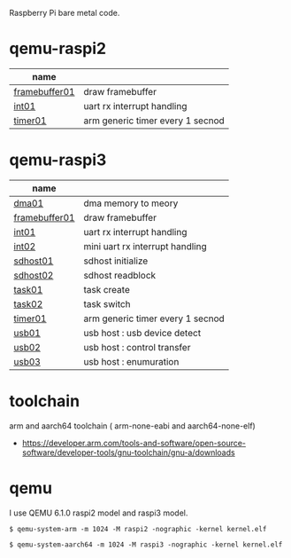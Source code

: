 
Raspberry Pi bare metal code.


# qemu-raspi2

| name     |               |
| -------- | ------------- |
| [framebuffer01](https://github.com/eggman/raspberrypi/tree/master/qemu-raspi2/framebuffer01)  | draw framebuffer  |
| [int01](https://github.com/eggman/raspberrypi/tree/master/qemu-raspi2/int01)    | uart rx interrupt handling |
| [timer01](https://github.com/eggman/raspberrypi/tree/master/qemu-raspi2/timer01)  | arm generic timer every 1 secnod  |

# qemu-raspi3

| name     |               |
| -------- | ------------- |
| [dma01](https://github.com/eggman/raspberrypi/tree/master/qemu-raspi3/dma01)       | dma  memory to meory |
| [framebuffer01](https://github.com/eggman/raspberrypi/tree/master/qemu-raspi3/framebuffer01)  | draw framebuffer  |
| [int01](https://github.com/eggman/raspberrypi/tree/master/qemu-raspi3/int01)       | uart rx interrupt handling |
| [int02](https://github.com/eggman/raspberrypi/tree/master/qemu-raspi3/int02)       | mini uart rx interrupt handling |
| [sdhost01](https://github.com/eggman/raspberrypi/tree/master/qemu-raspi3/sdhost01) | sdhost initialize |
| [sdhost02](https://github.com/eggman/raspberrypi/tree/master/qemu-raspi3/sdhost02) | sdhost readblock |
| [task01](https://github.com/eggman/raspberrypi/tree/master/qemu-raspi3/task01)     | task create  |
| [task02](https://github.com/eggman/raspberrypi/tree/master/qemu-raspi3/task01)     | task switch  |
| [timer01](https://github.com/eggman/raspberrypi/tree/master/qemu-raspi3/timer01)   | arm generic timer every 1 secnod  |
| [usb01](https://github.com/eggman/raspberrypi/tree/master/qemu-raspi3/usb01)     | usb host : usb device detect |
| [usb02](https://github.com/eggman/raspberrypi/tree/master/qemu-raspi3/usb02)     | usb host : control transfer|
| [usb03](https://github.com/eggman/raspberrypi/tree/master/qemu-raspi3/usb03)     | usb host : enumuration |


# toolchain

arm and aarch64 toolchain ( arm-none-eabi and aarch64-none-elf)
* https://developer.arm.com/tools-and-software/open-source-software/developer-tools/gnu-toolchain/gnu-a/downloads

# qemu

I use QEMU 6.1.0 raspi2 model and raspi3 model.

```
$ qemu-system-arm -m 1024 -M raspi2 -nographic -kernel kernel.elf
```

```
$ qemu-system-aarch64 -m 1024 -M raspi3 -nographic -kernel kernel.elf
```
